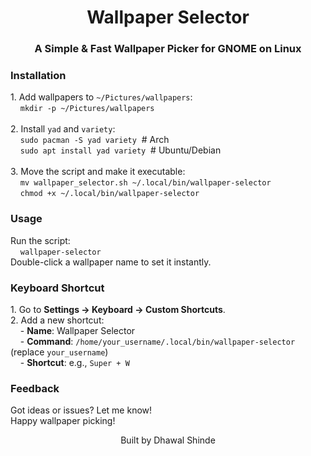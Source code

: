 <h1 align="center">Wallpaper Selector</h1>
<h3 align="center">A Simple & Fast Wallpaper Picker for GNOME on Linux</h3>

<h3 align="left">Installation</h3>
<p align="left">
  1. Add wallpapers to <code>~/Pictures/wallpapers</code>:<br>
      <code>mkdir -p ~/Pictures/wallpapers</code><br><br>
  2. Install <code>yad</code> and <code>variety</code>:<br>
      <code>sudo pacman -S yad variety</code>  # Arch<br>
      <code>sudo apt install yad variety</code>  # Ubuntu/Debian<br><br>
  3. Move the script and make it executable:<br>
      <code>mv wallpaper_selector.sh ~/.local/bin/wallpaper-selector</code><br>
      <code>chmod +x ~/.local/bin/wallpaper-selector</code>
</p>

<h3 align="left">Usage</h3>
<p align="left">
  Run the script:<br>
      <code>wallpaper-selector</code><br>
  Double-click a wallpaper name to set it instantly.
</p>

<h3 align="left">Keyboard Shortcut</h3>
<p align="left">
  1. Go to <strong>Settings → Keyboard → Custom Shortcuts</strong>.<br>
  2. Add a new shortcut:<br>
      - <strong>Name</strong>: Wallpaper Selector<br>
      - <strong>Command</strong>: <code>/home/your_username/.local/bin/wallpaper-selector</code> (replace <code>your_username</code>)<br>
      - <strong>Shortcut</strong>: e.g., <code>Super + W</code>
</p>

<h3 align="left">Feedback</h3>
<p align="left">
  Got ideas or issues? Let me know!<br>
  Happy wallpaper picking!
</p>

<div align="center">
  <p>Built by Dhawal Shinde</p>
</div>
